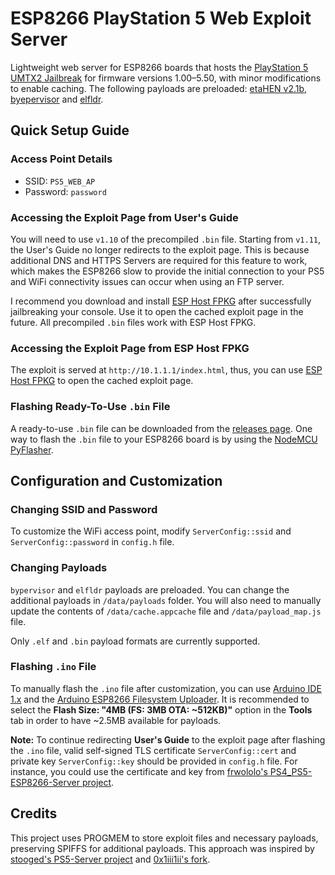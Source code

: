 # ESP8266 PlayStation 5 Web Exploit Server

Lightweight web server for ESP8266 boards that hosts the [PlayStation 5 UMTX2 Jailbreak](https://github.com/idlesauce/umtx2) for firmware versions 1.00–5.50, with minor modifications to enable caching. The following payloads are preloaded: [etaHEN v2.1b](https://github.com/etaHEN/etaHEN/releases/tag/2.1B), [byepervisor](https://github.com/PS5Dev/Byepervisor) and [elfldr](https://github.com/ps5-payload-dev/elfldr).

## Quick Setup Guide

### Access Point Details

- SSID: `PS5_WEB_AP`
- Password: `password`

### Accessing the Exploit Page from User's Guide

You will need to use `v1.10` of the precompiled `.bin` file. Starting from `v1.11`, the User's Guide no longer redirects to the exploit page. This is because additional DNS and HTTPS Servers are required for this feature to work, which makes the ESP8266 slow to provide the initial connection to your PS5 and WiFi connectivity issues can occur when using an FTP server.

I recommend you download and install [ESP Host FPKG](https://www.mediafire.com/file/w4e6hiuwfoj8dnb/esphost.zip) after successfully jailbreaking your console. Use it to open the cached exploit page in the future. All precompiled `.bin` files work with ESP Host FPKG.

### Accessing the Exploit Page from ESP Host FPKG

The exploit is served at `http://10.1.1.1/index.html`, thus, you can use [ESP Host FPKG](https://www.mediafire.com/file/w4e6hiuwfoj8dnb/esphost.zip) to open the cached exploit page.

### Flashing Ready-To-Use `.bin` File

A ready-to-use `.bin` file can be downloaded from the [releases page](https://github.com/vladimir-cucu/esp-ps5-exploit-server/releases). One way to flash the `.bin` file to your ESP8266 board is by using the [NodeMCU PyFlasher](https://github.com/marcelstoer/nodemcu-pyflasher).

## Configuration and Customization

### Changing SSID and Password

To customize the WiFi access point, modify `ServerConfig::ssid` and `ServerConfig::password` in `config.h` file.

### Changing Payloads

`bypervisor` and `elfldr` payloads are preloaded. You can change the additional payloads in `/data/payloads` folder. You will also need to manually update the contents of `/data/cache.appcache` file and `/data/payload_map.js` file.

Only `.elf` and `.bin` payload formats are currently supported.

### Flashing `.ino` File

To manually flash the `.ino` file after customization, you can use [Arduino IDE 1.x](https://www.arduino.cc/en/software/) and the [Arduino ESP8266 Filesystem Uploader](https://github.com/esp8266/arduino-esp8266fs-plugin). It is recommended to select the **Flash Size: "4MB (FS: 3MB OTA: ~512KB)"** option in the **Tools** tab in order to have ~2.5MB available for payloads.

**Note:** To continue redirecting **User's Guide** to the exploit page after flashing the `.ino` file, valid self-signed TLS certificate `ServerConfig::cert` and private key `ServerConfig::key` should be provided in `config.h` file. For instance, you could use the certificate and key from [frwololo's PS4_PS5-ESP8266-Server project](https://github.com/frwololo/PS4_PS5-ESP8266-Server).

## Credits

This project uses PROGMEM to store exploit files and necessary payloads, preserving SPIFFS for additional payloads. This approach was inspired by [stooged's PS5-Server project](https://github.com/stooged/PS5-Server) and [0x1iii1ii's fork](https://github.com/0x1iii1ii/PS5-Server/).
